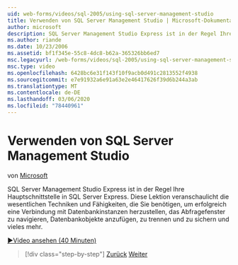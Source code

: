 ```yaml
---
uid: web-forms/videos/sql-2005/using-sql-server-management-studio
title: Verwenden von SQL Server Management Studio | Microsoft-Dokumentation
author: microsoft
description: SQL Server Management Studio Express ist in der Regel Ihre Hauptschnittstelle in SQL Server Express. Diese Lektion veranschaulicht die wesentlichen Techniken und Ski...
ms.author: riande
ms.date: 10/23/2006
ms.assetid: bf1f345e-55c8-4dc8-b62a-365326bb6ed7
msc.legacyurl: /web-forms/videos/sql-2005/using-sql-server-management-studio
msc.type: video
ms.openlocfilehash: 6428bc6e31f143f10f9acb0d491c2813552f4938
ms.sourcegitcommit: e7e91932a6e91a63e2e46417626f39d6b244a3ab
ms.translationtype: MT
ms.contentlocale: de-DE
ms.lasthandoff: 03/06/2020
ms.locfileid: "78440961"
---
```

# <a name="using-sql-server-management-studio"></a>Verwenden von SQL Server Management Studio

von [Microsoft](https://github.com/microsoft)

SQL Server Management Studio Express ist in der Regel Ihre Hauptschnittstelle in SQL Server Express. Diese Lektion veranschaulicht die wesentlichen Techniken und Fähigkeiten, die Sie benötigen, um erfolgreich eine Verbindung mit Datenbankinstanzen herzustellen, das Abfragefenster zu navigieren, Datenbankobjekte anzufügen, zu trennen und zu sichern und vieles mehr.

[&#9654;Video ansehen (40 Minuten)](https://channel9.msdn.com/Blogs/ASP-NET-Site-Videos/using-sql-server-management-studio)

> [!div class="step-by-step"]
> [Zurück](connecting-your-web-application-to-sql-server-2005-express-edition.md)
> [Weiter](getting-started-with-reporting-services.md)
